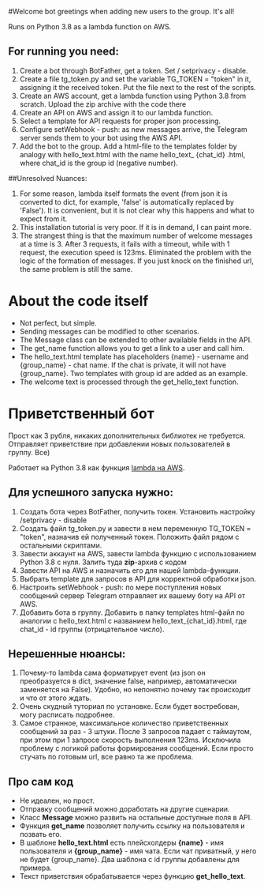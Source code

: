 #Welcome bot
greetings when adding new users to the group. It's all!

Runs on Python 3.8 as a lambda function on AWS.

## For running you need:
1. Create a bot through BotFather, get a token. Set / setprivacy - disable.
2. Create a file tg_token.py and set the variable TG_TOKEN = "token" in it, assigning it the received token. Put the file next to the rest of the scripts.
3. Create an AWS account, get a lambda function using Python 3.8 from scratch. Upload the zip archive with the code there
4. Create an API on AWS and assign it to our lambda function.
5. Select a template for API requests for proper json processing.
6. Configure setWebhook - push: as new messages arrive, the Telegram server sends them to your bot using the AWS API.
7. Add the bot to the group. Add a html-file to the templates folder by analogy with hello_text.html with the name hello_text_ {chat_id} .html, where chat_id is the group id (negative number).

##Unresolved Nuances:
1. For some reason, lambda itself formats the event (from json it is converted to dict, for example, 'false' is automatically replaced by 'False'). 
It is convenient, but it is not clear why this happens and what to expect from it.
2. This installation tutorial is very poor. If it is in demand, I can paint more.
3. The strangest thing is that the maximum number of welcome messages at a time is 3. 
After 3 requests, it fails with a timeout, while with 1 request, the execution speed is 123ms. 
Eliminated the problem with the logic of the formation of messages. 
If you just knock on the finished url, the same problem is still the same.

# About the code itself
- Not perfect, but simple.
- Sending messages can be modified to other scenarios.
- The Message class can be extended to other available fields in the API.
- The get_name function allows you to get a link to a user and call him.
- The hello_text.html template has placeholders {name} - username and {group_name} - chat name. If the chat is private, it will not have {group_name}. Two templates with group id are added as an example.
- The welcome text is processed through the get_hello_text function.


# Приветственный бот
Прост как 3 рубля, никаких дополнительных библиотек не требуется.
Отправляет приветствие при добавлении новых пользователей в группу. Все)

Работает на Python 3.8 как функция [lambda на AWS](https://aws.amazon.com/ru/lambda/).

## Для успешного запуска нужно:
1. Создать бота через BotFather, получить токен. Установить настройку /setprivacy - disable
2. Создать файл tg_token.py и завести в нем переменную TG_TOKEN = "token", назначив ей полученный токен.
Положить файл рядом с остальными скриптами.
3. Завести аккаунт на AWS, завести lambda функцию с использованием Python 3.8 с нуля. Залить туда **zip**-архив с кодом
4. Завести API на AWS и назначить его для нашей lambda-функции.
5. Выбрать template для запросов в API для корректной обработки json.
6. Настроить setWebhook - push: по мере поступления новых сообщений сервер Telegram отправляет их вашему боту на API от AWS.
7. Добавить бота в группу. Добавить в папку templates html-файл по аналогии с hello_text.html с названием hello_text_{chat_id}.html, где chat_id - id группы (отрицательное число).


## Нерешенные нюансы:
1. Почему-то lambda сама форматирует event (из json он преобразуется в dict, значение false, например, автоматически заменяется на False).
Удобно, но непонятно почему так происходит и что от этого ждать.
2. Очень скудный туториал по установке. Если будет востребован, могу расписать подробнее.
3. Самое странное, максимальное количество приветственных сообщений за раз - 3 штуки. После 3 запросов падает с таймаутом, при этом при 1 запросе скорость выполнения 123ms. Исключила проблему с логикой работы формирования сообщений.
Если просто стучать по готовым url, все равно та же проблема.


## Про сам код
- Не идеален, но прост.
- Отправку сообщений можно доработать на другие сценарии.
- Класс **Message** можно развить на остальные доступные поля в API.
- Функция **get_name** позволяет получить ссылку на пользователя и позвать его.
- В шаблоне **hello_text.html** есть плейсхолдеры **{name}** - имя пользователя и **{group_name}** - имя чата. Если чат приватный, у него не будет {group_name}. Два шаблона с id группы добавлены для примера.
- Текст приветствия обрабатывается через функцию **get_hello_text**.

